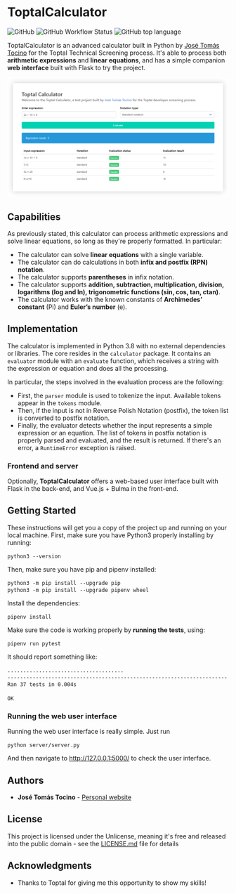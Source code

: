 # ToptalCalculator

![GitHub](https://img.shields.io/github/license/josetomastocino/toptal-calculator?style=flat-square) ![GitHub Workflow Status](https://img.shields.io/github/workflow/status/josetomastocino/toptal-calculator/CI?style=flat-square) ![GitHub top language](https://img.shields.io/github/languages/top/josetomastocino/toptal-calculator?style=flat-square)

ToptalCalculator is an advanced calculator built in Python by [José Tomás Tocino](https://josetomatocino.com)
for the Toptal Technical Screening process. It's able to process both **arithmetic expressions**
and **linear equations**, and has a simple companion **web interface** built with Flask to try the project.

![Capture](assets/capture.png)

## Capabilities

As previously stated, this calculator can process arithmetic expressions and solve linear equations, so long as they're
properly formatted. In particular:

* The calculator can solve **linear equations** with a single variable.
* The calculator can do calculations in both **infix and postfix (RPN) notation**.
* The calculator supports **parentheses** in infix notation.
* The calculator supports **addition, subtraction, multiplication, division, logarithms (log and ln), trigonometric
  functions (sin, cos, tan, ctan)**.
* The calculator works with the known constants of **Archimedes’ constant** (Pi) and **Euler’s number** (e).

## Implementation

The calculator is implemented in Python 3.8 with no external dependencies or libraries. The core resides in
the `calculator` package. It contains an `evaluator` module with an
`evaluate` function, which receives a string with the expression or equation and does all the processing.

In particular, the steps involved in the evaluation process are the following:

* First, the `parser` module is used to tokenize the input. Available tokens appear in the `tokens` module.
* Then, if the input is not in Reverse Polish Notation (postfix), the token list is converted to postfix notation.
* Finally, the evaluator detects whether the input represents a simple expression or an equation. The list of tokens in
  postfix notation is properly parsed and evaluated, and the result is returned. If there's an error, a `RuntimeError`
  exception is raised.

### Frontend and server

Optionally, **ToptalCalculator** offers a web-based user interface built with Flask in the back-end, and Vue.js + Bulma
in the front-end.

## Getting Started

These instructions will get you a copy of the project up and running on your local machine. First, make sure you have
Python3 properly installing by running:

```
python3 --version
```

Then, make sure you have pip and pipenv installed:

```
python3 -m pip install --upgrade pip
python3 -m pip install --upgrade pipenv wheel
```

Install the dependencies:

```
pipenv install
```

Make sure the code is working properly by **running the tests**, using:

```
pipenv run pytest
```

It should report something like:

```
.....................................
----------------------------------------------------------------------
Ran 37 tests in 0.004s

OK
```

### Running the web user interface

Running the web user interface is really simple. Just run

```
python server/server.py
```

And then navigate to http://127.0.0.1:5000/ to check the user interface.

## Authors

* **José Tomás Tocino** - [Personal website](https://josetomastocino.com)

## License

This project is licensed under the Unlicense, meaning it's free and released into the public domain - see
the [LICENSE.md](LICENSE.md) file for details

## Acknowledgments

* Thanks to Toptal for giving me this opportunity to show my skills!

